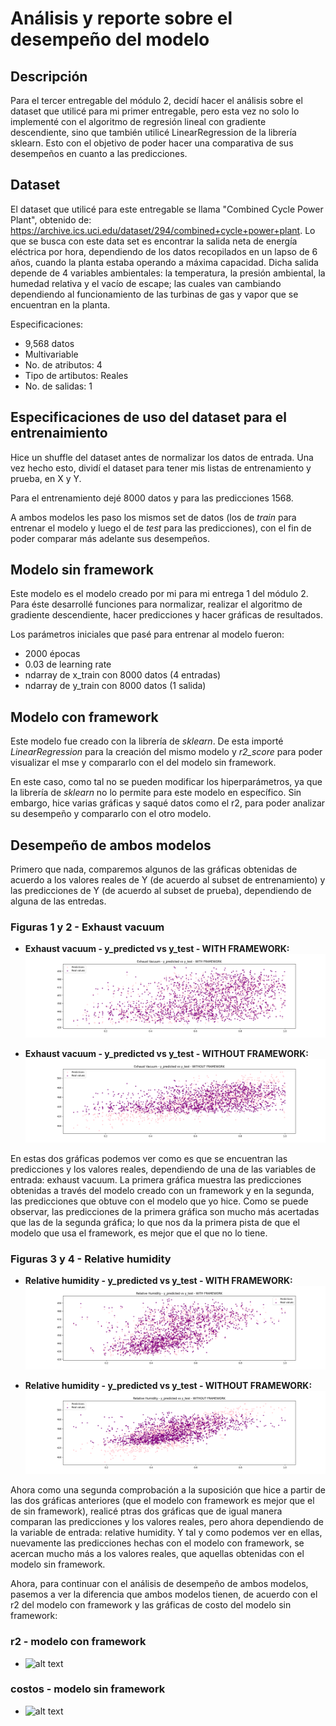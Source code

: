 # Análisis y reporte sobre el desempeño del modelo

## Descripción
Para el tercer entregable del módulo 2, decidí hacer el análisis sobre el dataset que utilicé para mi primer entregable, pero esta vez no solo lo implementé con el algoritmo de regresión lineal con gradiente descendiente, sino que también utilicé LinearRegression de la librería sklearn. Esto con el objetivo de poder hacer una comparativa de sus desempeños en cuanto a las predicciones. 

## Dataset
El dataset que utilicé para este entregable se llama "Combined Cycle Power Plant", obtenido de: https://archive.ics.uci.edu/dataset/294/combined+cycle+power+plant.
Lo que se busca con este data set es encontrar la salida neta de energía eléctrica por hora, dependiendo de los datos recopilados en un lapso de 6 años, cuando la planta estaba operando a máxima capacidad. Dicha salida depende de 4 variables ambientales: la temperatura, la presión ambiental, la humedad relativa y el vacío de escape; las cuales van cambiando dependiendo al funcionamiento de las turbinas de gas y vapor que se encuentran en la planta.

Especificaciones:
- 9,568 datos
- Multivariable
- No. de atributos: 4
- Tipo de artibutos: Reales
- No. de salidas: 1

## Especificaciones de uso del dataset para el entrenaimiento
Hice un shuffle del dataset antes de normalizar los datos de entrada. Una vez hecho esto, dividí el dataset para tener mis listas de entrenamiento y prueba, en X y Y. 

Para el entrenamiento dejé 8000 datos y para las predicciones 1568.

A ambos modelos les paso los mismos set de datos (los de *train* para entrenar el modelo y luego el de *test* para las predicciones), con el fin de poder comparar más adelante sus desempeños.

## Modelo sin framework
Este modelo es el modelo creado por mi para mi entrega 1 del módulo 2.
Para éste desarrollé funciones para normalizar, realizar el algoritmo de gradiente descendiente, hacer predicciones y hacer gráficas de resultados.

Los parámetros iniciales que pasé para entrenar al modelo fueron:
- 2000 épocas
- 0.03 de learning rate
- ndarray de x_train con 8000 datos (4 entradas)
- ndarray de y_train con 8000 datos (1 salida)

## Modelo con framework
Este modelo fue creado con la librería de *sklearn*. De esta importé *LinearRegression* para la creación del mismo modelo y *r2_score* para poder visualizar el mse y compararlo con el del modelo sin framework.

En este caso, como tal no se pueden modificar los hiperparámetros, ya que la librería de *sklearn* no lo permite para este modelo en específico. Sin embargo, hice varias gráficas y saqué datos como el r2, para poder analizar su desempeño y compararlo con el otro modelo.

## Desempeño de ambos modelos
Primero que nada, comparemos algunos de las gráficas obtenidas de acuerdo a los valores reales de Y (de acuerdo al subset de entrenamiento) y las predicciones de Y (de acuerdo al subset de prueba), dependiendo de alguna de las entredas.

### Figuras 1 y 2 - Exhaust vacuum
- **Exhaust vacuum - y_predicted vs y_test - WITH FRAMEWORK:**
![alt text](https://github.com/karencl/IntroIA_TC3006C/blob/master/Entrega3/Images/Figure_1.png)

- **Exhaust vacuum - y_predicted vs y_test - WITHOUT FRAMEWORK:**
![alt text](https://github.com/karencl/IntroIA_TC3006C/blob/master/Entrega3/Images/Figure_2.png)

En estas dos gráficas podemos ver como es que se encuentran las predicciones y los valores reales, dependiendo de una de las variables de entrada: exhaust vacuum.
La primera gráfica muestra las predicciones obtenidas a través del modelo creado con un framework y en la segunda, las predicciones que obtuve con el modelo que yo hice. Como se puede observar, las predicciones de la primera gráfica son mucho más acertadas que las de la segunda gráfica; lo que nos da la primera pista de que el modelo que usa el framework, es mejor que el que no lo tiene.

### Figuras 3 y 4 - Relative humidity
- **Relative humidity - y_predicted vs y_test - WITH FRAMEWORK:** 
![alt text](https://github.com/karencl/IntroIA_TC3006C/blob/master/Entrega3/Images/Figure_3.png)

- **Relative humidity - y_predicted vs y_test - WITHOUT FRAMEWORK:**
![alt text](https://github.com/karencl/IntroIA_TC3006C/blob/master/Entrega3/Images/Figure_4.png)

Ahora como una segunda comprobación a la suposición que hice a partir de las dos gráficas anteriores (que el modelo con framework es mejor que el de sin framework), realicé ptras dos gráficas que de igual manera comparan las predicciones y los valores reales, pero ahora dependiendo de la variable de entrada: relative humidity.
Y tal y como podemos ver en ellas, nuevamente las predicciones hechas con el modelo con framework, se acercan mucho más a los valores reales, que aquellas obtenidas con el modelo sin framework.


Ahora, para continuar con el análisis de desempeño de ambos modelos, pasemos a ver la diferencia que ambos modelos tienen, de acuerdo con el r2 del modelo con framework y las gráficas de costo del modelo sin framework:

### r2 - modelo con framework
- ![alt text]()



### costos - modelo sin framework
- ![alt text]()
